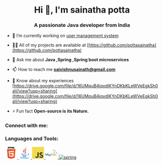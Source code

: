 <h1 align="center">Hi 👋, I'm sainatha potta</h1>
<h3 align="center">A passionate Java developer from India</h3>

- 🔭 I’m currently working on [user management system](https://github.com/pottasainatha/MajorProject)

- 👨‍💻 All of my projects are available at [https://github.com/pottasainatha](https://github.com/pottasainatha)

- 💬 Ask me about **Java ,Spring ,Spring boot microservices**

- 📫 How to reach me **saivishnusainath@gmail.com**

- 📄 Know about my experiences [https://drive.google.com/file/d/16UMquB4iqxdIKYnDKbKLeWVeEgkSh0aV/view?usp=sharing](https://drive.google.com/file/d/16UMquB4iqxdIKYnDKbKLeWVeEgkSh0aV/view?usp=sharing)

- ⚡ Fun fact **Open-source is its Nature.**

<h3 align="left">Connect with me:</h3>
<p align="left">
</p>

<h3 align="left">Languages and Tools:</h3>
<p align="left"> <a href="https://www.w3.org/html/" target="_blank" rel="noreferrer"> <img src="https://raw.githubusercontent.com/devicons/devicon/master/icons/html5/html5-original-wordmark.svg" alt="html5" width="40" height="40"/> </a> <a href="https://www.java.com" target="_blank" rel="noreferrer"> <img src="https://raw.githubusercontent.com/devicons/devicon/master/icons/java/java-original.svg" alt="java" width="40" height="40"/> </a> <a href="https://developer.mozilla.org/en-US/docs/Web/JavaScript" target="_blank" rel="noreferrer"> <img src="https://raw.githubusercontent.com/devicons/devicon/master/icons/javascript/javascript-original.svg" alt="javascript" width="40" height="40"/> </a> <a href="https://www.mysql.com/" target="_blank" rel="noreferrer"> <img src="https://raw.githubusercontent.com/devicons/devicon/master/icons/mysql/mysql-original-wordmark.svg" alt="mysql" width="40" height="40"/> </a> <a href="https://spring.io/" target="_blank" rel="noreferrer"> <img src="https://www.vectorlogo.zone/logos/springio/springio-icon.svg" alt="spring" width="40" height="40"/> </a> </p>
